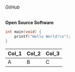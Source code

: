 ###### GitHub

**Open Source Software**

```cpp
int main(void) {
    printf("Hello World!\n");
}
```

|Col_1|Col_2|Col_3|
|-----|-----|-----|
|A|B|C|